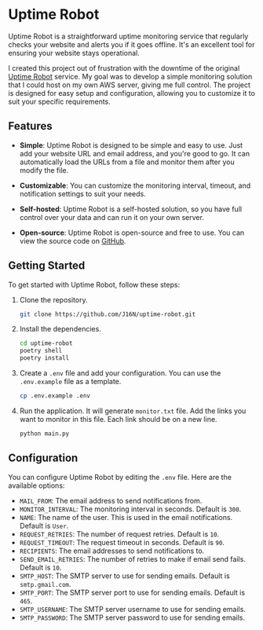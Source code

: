 # Uptime Robot

Uptime Robot is a straightforward uptime monitoring service that regularly checks your website and alerts you if it goes offline. It's an excellent tool for ensuring your website stays operational.

I created this project out of frustration with the downtime of the original [Uptime&nbsp;Robot](https://uptimerobot.com/) service. My goal was to develop a simple monitoring solution that I could host on my own AWS server, giving me full control. The project is designed for easy setup and configuration, allowing you to customize it to suit your specific requirements.

## Features

- **Simple**: Uptime Robot is designed to be simple and easy to use. Just add your website URL and email address, and you're good to go. It can automatically load the URLs from a file and monitor them after you modify the file.

- **Customizable**: You can customize the monitoring interval, timeout, and notification settings to suit your needs.

- **Self-hosted**: Uptime Robot is a self-hosted solution, so you have full control over your data and can run it on your own server.

- **Open-source**: Uptime Robot is open-source and free to use. You can view the source code on [GitHub](https://github.com/J16N/uptime-robot).

## Getting Started

To get started with Uptime Robot, follow these steps:

1. Clone the repository.

    ```bash
    git clone https://github.com/J16N/uptime-robot.git
    ```

2. Install the dependencies.

    ```bash
    cd uptime-robot
    poetry shell
    poetry install
    ```

3. Create a `.env` file and add your configuration. You can use the `.env.example` file as a template.

    ```bash
    cp .env.example .env
    ```

4. Run the application. It will generate `monitor.txt` file. Add the links you want to monitor in this file. Each link should be on a new line.

    ```bash
    python main.py
    ```


## Configuration

You can configure Uptime Robot by editing the `.env` file. Here are the available options:

- `MAIL_FROM`: The email address to send notifications from.
- `MONITOR_INTERVAL`: The monitoring interval in seconds. Default is `300`.
- `NAME`: The name of the user. This is used in the email notifications. Default is `User`.
- `REQUEST_RETRIES`: The number of request retries. Default is `10`.
- `REQUEST_TIMEOUT`: The request timeout in seconds. Default is `90`.
- `RECIPIENTS`: The email addresses to send notifications to.
- `SEND_EMAIL_RETRIES`: The number of retries to make if email send fails. Default is `10`.
- `SMTP_HOST`: The SMTP server to use for sending emails. Default is `smtp.gmail.com`.
- `SMTP_PORT`: The SMTP server port to use for sending emails. Default is `465`.
- `SMTP_USERNAME`: The SMTP server username to use for sending emails.
- `SMTP_PASSWORD`: The SMTP server password to use for sending emails.